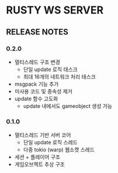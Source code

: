 # RUSTY WS SERVER

## RELEASE NOTES

### 0.2.0

- 멀티스레드 구조 변경
  - 단일 update 로직 태스크
  - 최대 16개의 네트워크 처리 태스크
- msgpack 기능 추가
- 미사용 코드 및 종속성 제거
- update 함수 고도화
  - update 내에서도 gameobject 생성 가능

### 0.1.0

- 멀티스레드 기반 서버 코어
  - 단일 update 로직 스레드
  - 다중 tokio (warp) 웹소켓 스레드
- 세션 + 플레이어 구조
- 게임오브젝트 추상 구조

